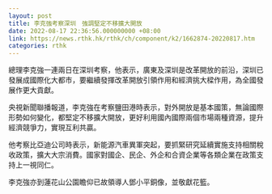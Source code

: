 ```yaml
---
layout: post
title: 李克強考察深圳　強調堅定不移擴大開放
date: 2022-08-17 22:36:56.000000000 +08:00
link: https://news.rthk.hk/rthk/ch/component/k2/1662874-20220817.htm
categories: rthk
---
```


總理李克強一連兩日在深圳考察，他表示，廣東及深圳是改革開放的前沿，深圳已發展成國際化大都市，要繼續發揮改革開放引領作用和經濟挑大樑作用，為全國發展作更大貢獻。

央視新聞聯播報道，李克強在考察鹽田港時表示，對外開放是基本國策，無論國際形勢如何變化，都堅定不移擴大開放，更好利用國內國際兩個市場兩種資源，提升經濟競爭力，實現互利共贏。

他考察比亞迪公司時表示，新能源汽車異軍突起，要抓緊研究延續實施支持相關稅收政策，擴大大宗消費。國家對國企、民企、外企和合資企業等各類企業在政策支持上一視同仁。

李克強亦到蓮花山公園瞻仰已故領導人鄧小平銅像，並敬獻花籃。
